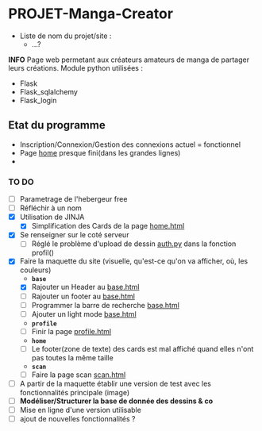 # PROJET-Manga-Creator

- Liste de nom du projet/site :
  - ...?

**INFO**
Page web permetant aux créateurs amateurs de manga de partager leurs créations.
Module python utilisées :

- Flask
- Flask_sqlalchemy
- Flask_login

## Etat du programme

- Inscription/Connexion/Gestion des connexions actuel = fonctionnel
- Page [home](https://github.com/Kyosse/Manga-creator/blob/main/website/templates/base.html) presque fini(dans les grandes lignes)
-

### TO DO

- [ ] Parametrage de l'hebergeur free
- [ ] Réfléchir à un nom
- [x] Utilisation de JINJA
  - [x] Simplification des Cards de la page [home.html](https://github.com/Kyosse/Manga-creator/blob/main/website/templates/home.html)
- [x] Se renseigner sur le coté serveur
  - [ ] Réglé le problème d'upload de dessin [auth.py](https://github.com/Kyosse/Manga-creator/blob/main/website/auth.py) dans la fonction profil()
- [x] Faire la maquette du site (visuelle, qu'est-ce qu'on va afficher, où, les couleurs)
  - **`base`**
  - [x] Rajouter un Header au [base.html](https://github.com/Kyosse/Manga-creator/blob/main/website/templates/base.html)
  - [ ] Rajouter un footer au [base.html](https://github.com/Kyosse/Manga-creator/blob/main/website/templates/base.html)
  - [ ] Programmer la barre de recherche [base.html](https://github.com/Kyosse/Manga-creator/blob/main/website/templates/base.html)
  - [ ] Ajouter un light mode [base.html](https://github.com/Kyosse/Manga-creator/blob/main/website/templates/base.html)
  - **`profile`**
  - [ ] Finir la page [profile.html](https://github.com/Kyosse/Manga-creator/blob/main/website/templates/profile.html)
  - **`home`**
  - [ ] Le footer(zone de texte) des cards est mal affiché quand elles n'ont pas toutes la même taille
  - **`scan`**
  - [ ] Faire la page scan [scan.html](https://github.com/Kyosse/Manga-creator/blob/main/website/templates/scan.html)
- [ ] A partir de la maquette établir une version de test avec les fonctionnalités principale (image)
- [ ] **Modéliser/Structurer la base de donnée des dessins & co**
- [ ] Mise en ligne d'une version utilisable
- [ ] ajout de nouvelles fonctionnalités ?
